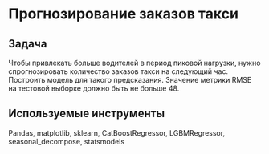 # Прогнозирование заказов такси
## Задача
Чтобы привлекать больше водителей в период пиковой нагрузки, нужно спрогнозировать количество заказов такси на следующий час. Построить модель для такого предсказания.
Значение метрики RMSE на тестовой выборке должно быть не больше 48.
## Используемые инструменты
Pandas, matplotlib, sklearn, CatBoostRegressor, LGBMRegressor, seasonal_decompose, statsmodels
